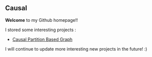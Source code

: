 ## Causal ##



**Welcome** to my Github homepage!!

I stored some interesting projects :

- [Causal Partition Based Graph](https://github.com/DreamEdm/Causal/tree/main/CPBG_Alg)

I will continue to update more interesting new projects in the future! :)

